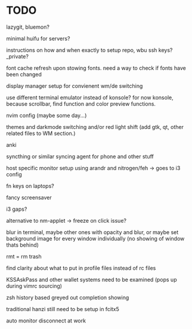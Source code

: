 # TODO
lazygit, bluemon?

minimal huifu for servers?

instructions on how and when exactly to setup repo, wbu ssh keys? \_private? 

font cache refresh upon stowing fonts. need a way to check if fonts have been changed

display manager setup for convienent wm/de switching

use different terminal emulator instead of konsole? for now konsole, because scrollbar, find function and color preview functions. 

nvim config (maybe some day...)

themes and darkmode switching and/or red light shift (add gtk, qt, other related files to WM section.)

anki

syncthing or similar syncing agent for phone and other stuff

host specific monitor setup using arandr and nitrogen/feh -> goes to i3 config

fn keys on laptops?

fancy screensaver

i3 gaps?

alternative to nm-applet -> freeze on click issue?

blur in terminal, maybe other ones with opacity and blur, or maybe set background image for every window individually (no showing of window thats behind)

rmt = rm trash

find clarity about what to put in profile files instead of rc files

KSSAskPass and other wallet systems need to be examined (pops up during vimrc sourcing)

zsh history based greyed out completion showing

traditional hanzi still need to be setup in fcitx5

auto monitor disconnect at work
